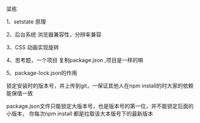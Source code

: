 梁栋


1、setstate 原理

2、后台系统 浏览器兼容性，分辨率兼容


3、CSS 动画实现旋转


4、思考题，一个项目 复制package.json ,项目是一样的嘛


5、package-lock.json的作用

锁定安装时的版本号，并上传到git，一保证其他人在npm install的时大家的依赖能保值一致


package.json文件只能锁定大版本号，也是版本号的第一位，并不能锁定后面的小版本，
你每次npm install 都是拉取该大本版号下的最新版本